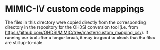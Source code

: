 # MIMIC-IV custom code mappings

The files in this directory were copied directly from the corresponding directory in the repository for the OHDSI conversion tool (i.e. from  
https://github.com/OHDSI/MIMIC/tree/master/custom_mapping_csv).
If running our tool after a longer break, it may be good to check that the files are still up-to-date.